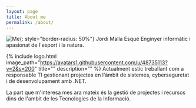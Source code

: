 ```yaml
---
layout: page
title: About me
permalink: /about/
---
```

![Me](https://avatars1.githubusercontent.com/u/48735113?v=2&s=200#thumbnail){: style="border-radius: 50%"} Jordi Malla Esqué Enginyer informàtic i apasionat de l'esport i la natura.  

{% include logo.html image_path="https://avatars1.githubusercontent.com/u/48735113?v=2&s=200" title="" description="" %}
Actualment estic treballant com a responsable TI gestionant projectes en l'àmbit de sistemes, cyberseguretat i de desenvolupament amb .NET.  

La part que m'interesa mes ara mateix és la gestió de projectes i recursos dins de l'ambit de les Tecnologies de la Informació.

